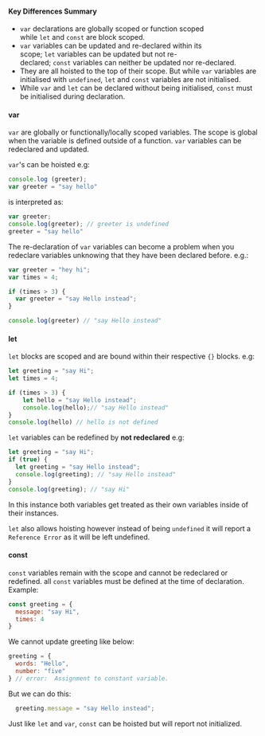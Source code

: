 #### Key Differences Summary
- `var` declarations are globally scoped or function scoped while `let` and `const` are block scoped.
- `var` variables can be updated and re-declared within its scope; `let` variables can be updated but not re-declared; `const` variables can neither be updated nor re-declared.
- They are all hoisted to the top of their scope. But while `var` variables are initialised with `undefined`, `let` and `const` variables are not initialised.
- While `var` and `let` can be declared without being initialised, `const` must be initialised during declaration.

#### var
`var` are globally or functionally/locally scoped variables. The scope is global when the variable is defined outside of a function. 
`var` variables can be redeclared and updated.

`var`'s can be hoisted e.g:
```javascript
console.log (greeter);
var greeter = "say hello"
```
is interpreted as:
```javascript
var greeter;
console.log(greeter); // greeter is undefined
greeter = "say hello"
```

The re-declaration of `var` variables can become a problem when you redeclare variables unknowing that they have  been declared before. e.g.:
```javascript
var greeter = "hey hi";
var times = 4;

if (times > 3) {
  var greeter = "say Hello instead"; 
}

console.log(greeter) // "say Hello instead"
```

#### let
`let` blocks are scoped and are bound within their respective `{}` blocks. e.g:
```javascript
let greeting = "say Hi";
let times = 4;

if (times > 3) {
	let hello = "say Hello instead";
	console.log(hello);// "say Hello instead"
}
console.log(hello) // hello is not defined
```

`let` variables can be redefined by **not redeclared** e.g:
```javascript
let greeting = "say Hi";
if (true) {
  let greeting = "say Hello instead";
  console.log(greeting); // "say Hello instead"
}
console.log(greeting); // "say Hi"
```

In this instance both variables get treated as their own variables inside of their instances.

`let` also allows hoisting however instead of being `undefined` it will report a `Reference Error` as it will be left undefined.

#### const
`const` variables remain with the scope and cannot be redeclared or redefined. all `const` variables must be defined at the time of declaration. Example:
```javascript
const greeting = {
  message: "say Hi",
  times: 4
}
```
We cannot update greeting like below:
```javascript
greeting = {
  words: "Hello",
  number: "five"
} // error:  Assignment to constant variable.
```
But we can do this:
```javascript
  greeting.message = "say Hello instead";
```

Just like `let` and `var`, `const` can be hoisted but will report not initialized.
